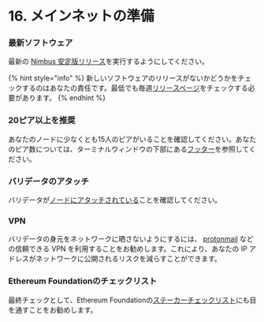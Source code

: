 # 16. メインネットの準備

### 最新ソフトウェア

最新の [Nimbus 安定版リリース](https://github.com/status-im/nimbus-eth2/releases)を実行するようにしてください。

{% hint style="info" %}
新しいソフトウェアのリリースがないかどうかをチェックするのはあなたの責任です。最低でも毎週[リリースページ](https://github.com/status-im/nimbus-eth2/releases)をチェックする必要があります。
{% endhint %}

### 20ピア以上を推奨

あなたのノードに少なくとも15人のピアがいることを確認してください。あなたのピア数については、ターミナルウィンドウの下部にある[フッター](https://haruki.gitbook.io/nimbus-book-ja/how-to/14-keep-an-eye-on-your-validator#nowosuru)を参照してください。

### バリデータのアタッチ

バリデータが[ノードにアタッチされている](https://haruki.gitbook.io/nimbus-book-ja/how-to/14-keep-an-eye-on-your-validator#baridtagaatatchisareteirukasuru)ことを確認してください。

### VPN

バリデータの身元をネットワークに晒さないようにするには、 [protonmail](https://protonmail.com/) などの信頼できる VPN を利用することをお勧めします。これにより、あなたの IP アドレスがネットワークに公開されるリスクを減らすことができます。

### Ethereum Foundationのチェックリスト

最終チェックとして、Ethereum Foundationの[ステーカーチェックリスト](https://launchpad.ethereum.org/checklist)にも目を通すことをお勧めします。




